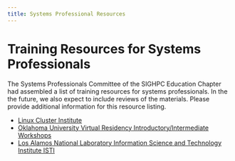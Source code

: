 ```yaml
---
title: Systems Professional Resources
---
```

# Training Resources for Systems Professionals

The Systems Professionals Committee of the SIGHPC Education Chapter had assembled a list of training resources for systems professionals.  In the the future, we also expect to include reviews of the materials.  Please provide additional information for this resource listing.

* [Linux Cluster Institute](http://linuxclustersinstitute.org/)
* [Oklahoma University Virtual Residency Introductory/Intermediate Workshops](http://www.oscer.ou.edu/virtualresidency2019.php)
* [Los Alamos National Laboratory Information Science and Technology Institute ISTI](https://www.lanl.gov/projects/national-security-education-center/information-science-technology/summer-schools/cscnsi/index.php)